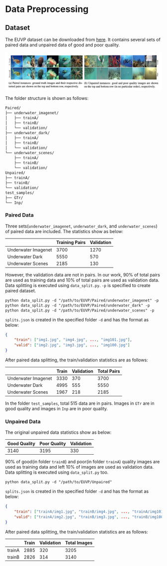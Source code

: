 # Data Preprocessing

## Dataset

The EUVP dataset can be downloaded from [here](http://irvlab.cs.umn.edu/resources/euvp-dataset). It contains several sets of paired data and unpaired data of good and poor quality. 

![data](../images/data.png)

The folder structure is shown as follows:

```
Paired/
├── underwater_imagenet/
│   ├── trainA/
│   ├── trainB/
│   └── validation/
├── underwater_dark/
│   ├── trainA/
│   ├── trainB/
│   └── validation/
└── underwater_scenes/
    ├── trainA/
    ├── trainB/
    └── validation/
Unpaired/
├── trainA/
├── trainB/
└── validation/
test_samples/
├── GTr/
└── Inp/
```

### Paired Data

Three sets(`underwater_imagenet`, `underwater_dark`, and `underwater_scenes`) of paired data are included. The statistics show as below:

|                     | Training Pairs | Validation |
|---------------------|----------------|------------|
| Underwater Imagenet | 3700           | 1270       |
| Underwater Dark     | 5550           | 570        |
| Underwater Scenes   | 2185           | 130	    |

However, the validation data are not in pairs. In our work, 90% of total pairs are used as training data and 10% of total pairs are used as validation data. Data splitting is executed using `data_split.py`. `-p` is specified to create paired dataset. 

```shell
python data_split.py -d "/path/to/EUVP/Paired/underwater_imagenet" -p
python data_split.py -d "/path/to/EUVP/Paired/underwater_dark" -p
python data_split.py -d "/path/to/EUVP/Paired/underwater_scenes" -p
```

`splits.json` is created in the specified folder `-d` and has the format as below:

```json
{
    "train": ["img1.jpg", "img4.jpg", ..., "img101.jpg"],
    "valid": ["img2.jpg", "img3.jpg", ..., "img100.jpg"]
}
```
After paired data splitting, the train/validation statistics are as follows:

|                     | Train | Validation | Total Pairs |
|---------------------|-------|------------|-------------|
| Underwater Imagenet | 3330  | 370        |3700         |
| Underwater Dark     | 4995  | 555        |5550         |
| Underwater Scenes   | 1967  | 218        |2185         |

In the folder `test_samples`, total 515 data are in pairs. Images in `GTr` are in good quality and images in `Inp` are in poor quality.

### Unpaired Data

The original unpaired data statistics show as below:

| Good Quality | Poor Quality | Validation |
|--------------|--------------|------------|
| 3140         | 3195         | 330        |

90% of good(in folder `trainB`) and poor(in folder `trainA`) quality images are used as training data and left 10% of images are used as validation data. Data splitting is executed using `data_split.py` too.

```shell
python data_split.py -d "/path/to/EUVP/Unpaired"
```

`splits.json` is created in the specified folder `-d` and has the format as below:

```json
{
    "train": ["trainA/img1.jpg", "trainB/img4.jpg", ..., "trainA/img101.jpg"],
    "valid": ["trainA/img2.jpg", "trainB/img3.jpg", ..., "trainB/img100.jpg"]
}
```
After paired data splitting, the train/validation statistics are as follows:

|        | Train | Validation | Total Images |
|--------|-------|------------|--------------|
| trainA | 2885  | 320        | 3205         |
| trainB | 2826  | 314        | 3140         |